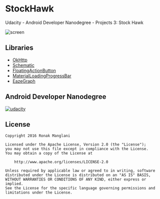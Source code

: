 # StockHawk

Udacity - Android Developer Nanodegree - Projects 3: Stock Hawk

![screen](../master/art/screenshots.gif)


## Libraries

* [OkHttp](https://github.com/square/okhttp)
* [Schematic](https://github.com/SimonVT/schematic)
* [FloatingActionButton](https://github.com/makovkastar/FloatingActionButton)
* [MaterialLoadingProgressBar](https://github.com/lsjwzh/MaterialLoadingProgressBar)
* [EazeGraph](https://github.com/blackfizz/EazeGraph)

## Android Developer Nanodegree
[![udacity][1]][2]

[1]: ../master/art/nanodegree-logo.png
[2]: https://www.udacity.com/course/android-developer-nanodegree--nd801

## License

    Copyright 2016 Ronak Manglani

    Licensed under the Apache License, Version 2.0 (the "License");
    you may not use this file except in compliance with the License.
    You may obtain a copy of the License at

        http://www.apache.org/licenses/LICENSE-2.0

    Unless required by applicable law or agreed to in writing, software
    distributed under the License is distributed on an "AS IS" BASIS,
    WITHOUT WARRANTIES OR CONDITIONS OF ANY KIND, either express or implied.
    See the License for the specific language governing permissions and
    limitations under the License.